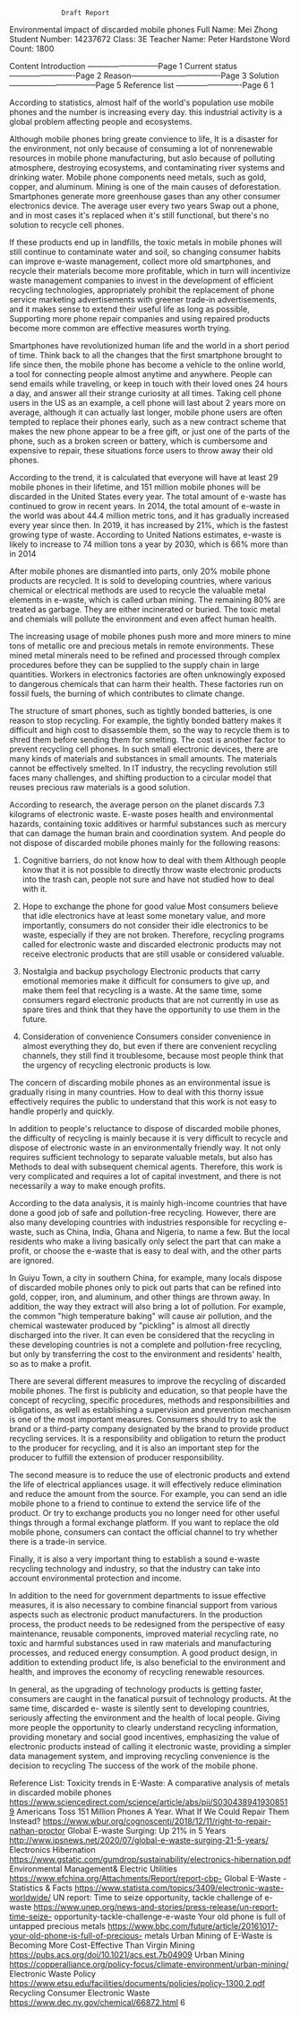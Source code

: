                  Draft Report
Environmental impact of discarded mobile phones
Full Name: Mei Zhong Student Number: 14237672 Class: 3E
Teacher Name: Peter Hardstone Word Count: 1800

Content
Introduction —————————Page 1 Current status————————-Page 2 Reason———————————-Page 3 Solution———————————Page 5 Reference list ————————-Page 6
1

According to statistics, almost half of the world's population use mobile phones and the number is increasing every day. this industrial activity is a global problem affecting people and ecosystems.

Although mobile phones bring greate convience to life, It is a disaster for the environment, not only because of consuming a lot of nonrenewable resources in mobile phone manufacturing,  but aslo because of polluting atmosphere, destroying ecosystems, and contaminating river systems and drinking water. Mobile phone components need metals, such as gold, copper, and aluminum. Mining is one of the main causes of deforestation. Smartphones generate more greenhouse gases than any other consumer electronics device. The average user every two years Swap out a phone, and in most cases it's replaced when it's still functional, but there's no solution to recycle cell phones. 

If these products end up in landfills, the toxic metals in mobile phones will still continue to contaminate water and soil, so changing consumer habits can improve e-waste management, collect more old smartphones, and recycle their materials become more profitable, which in turn will incentivize waste management companies to invest in the development of efficient recycling technologies, appropriately prohibit the replacement of phone service marketing advertisements with greener trade-in advertisements, and it makes sense to extend their useful life as long as possible, Supporting more phone repair companies and using repaired products become more common are effective measures worth trying.

Smartphones have revolutionized human life and the world in a short period of time. Think back to all the changes that the first smartphone brought to life since then, the mobile phone has become a vehicle to the online world, a tool for connecting people almost anytime and anywhere. People can send emails while traveling, or keep in touch with their loved ones 24 hours a day, and answer all their strange curiosity at all times. Taking cell phone users in the US as an example, a cell phone will last about 2 years more on average, although it can actually last longer, mobile phone users are often tempted to replace their phones early, such as a new contract scheme that makes the new phone appear to be a free gift, or just one of the parts of the phone, such as a broken screen or battery, which is cumbersome and expensive to repair, these situations force users to throw away their old phones.

According to the trend, it is calculated that everyone will have at least 29 mobile phones in their lifetime, and 151 million mobile phones will be discarded in the United States every year. The total amount of e-waste has continued to grow in recent years. In 2014, the total amount of e-waste in the world was about 44.4 million metric tons, and it has gradually increased every year since then. In 2019, it has increased by 21%, which is the fastest growing type of waste. According to United Nations estimates, e-waste is likely to increase to 74 million tons a year by 2030, which is 66% more than in 2014

After mobile phones are dismantled into parts, only 20% mobile phone products are recycled. It is sold to developing countries, where various chemical or electrical methods are used to recycle the valuable metal elements in e-waste, which is called urban mining. The remaining 80% are treated as garbage. They are either incinerated or buried. The toxic metal and chemials will pollute the environment and even affect human health.

The increasing usage of mobile phones push more and more miners to mine tons of metallic ore and precious metals in remote environments. These mined metal minerals need to be refined and processed through complex procedures before they can be supplied to the supply chain in large quantities. Workers in electronics factories are often unknowingly exposed to dangerous chemicals that can harm their health. These factories run on fossil fuels, the burning of which contributes to climate change.

The structure of smart phones, such as tightly bonded batteries, is one reason to stop recycling. For example, the tightly bonded battery makes it difficult and high cost to disassemble them, so the way to recycle them is to shred them before sending them for smelting. The cost is another factor to prevent recycling cell phones. In such small electronic devices, there are many kinds of materials and substances in small amounts. The materials cannot be effectively smelted. In IT industry, the recycling revolution still faces many challenges, and shifting production to a circular model that reuses precious raw materials is a good solution.

According to research, the average person on the planet discards 7.3 kilograms of electronic waste. E-waste poses health and environmental hazards, containing toxic additives or harmful substances such as mercury that can damage the human brain and coordination system. And people do not dispose of discarded mobile phones mainly for the following reasons:

1. Cognitive barriers, do not know how to deal with them
Although people know that it is not possible to directly throw waste electronic products into the trash can, people not sure and have not studied how to deal with it.

2. Hope to exchange the phone for good value
Most consumers believe that idle electronics have at least some monetary value, and more importantly, consumers do not consider their idle electronics to be waste, especially if they are not broken. Therefore, recycling programs called for electronic waste and discarded electronic products may not receive electronic products that are still usable or considered valuable.

3. Nostalgia and backup psychology
Electronic products that carry emotional memories make it difficult for consumers to give up, and make them feel that recycling is a waste. At the same time, some consumers regard electronic products that are not currently in use as spare tires and think that they have the opportunity to use them in the future.

4. Consideration of convenience
Consumers consider convenience in almost everything they do, but even if there are convenient recycling channels, they still find it troublesome, because most people think that the urgency of recycling electronic products is low.

The concern of discarding mobile phones as an environmental issue is gradually rising in many countries. How to deal with this thorny issue effectively requires the public to understand that this work is not easy to handle properly and quickly.

In addition to people's reluctance to dispose of discarded mobile phones, the difficulty of recycling is mainly because it is very difficult to recycle and dispose of electronic waste in an environmentally friendly way. It not only requires sufficient technology to separate valuable metals, but also has Methods to deal with subsequent chemical agents. Therefore, this work is very complicated and requires a lot of capital investment, and there is not necessarily a way to make enough profits.

According to the data analysis, it is mainly high-income countries that have done a good job of safe and pollution-free recycling. However, there are also many developing countries with industries responsible for recycling e-waste, such as China, India, Ghana and Nigeria, to name a few. But the local residents who make a living basically only select the part that can make a profit, or choose the e-waste that is easy to deal with, and the other parts are ignored.

In Guiyu Town, a city in southern China, for example, many locals dispose of discarded mobile phones only to pick out parts that can be refined into gold, copper, iron, and aluminum, and other things are thrown away. In addition, the way they extract will also bring a lot of pollution. For example, the common "high temperature baking" will cause air pollution, and the chemical wastewater produced by "pickling" is almost all directly discharged into the river. It can even be considered that the recycling in these developing countries is not a complete and pollution-free recycling, but only by transferring the cost to the environment and residents' health, so as to make a profit.

There are several different measures to improve the recycling of discarded mobile phones. The first is publicity and education, so that people have the concept of recycling, specific procedures, methods and responsibilities and obligations, as well as establishing a supervision and prevention mechanism is one of the most important measures. Consumers should try to ask the brand or a third-party company designated by the brand to provide product recycling services. It is a responsibility and obligation to return the product to the producer for recycling, and it is also an important step for the producer to fulfill the extension of producer responsibility.


The second measure is to reduce the use of electronic products and extend the life of electrical appliances usage. it will effectively reduce elimination and reduce the amount from the source. For example, you can send an idle mobile phone to a friend to continue to extend the service life of the product. Or try to exchange products you no longer need for other useful things through a formal exchange platform. If you want to replace the old mobile phone, consumers can contact the official channel to try whether there is a trade-in service.

Finally, it is also a very important thing to establish a sound e-waste recycling technology and industry, so that the industry can take into account environmental protection and income.

In addition to the need for government departments to issue effective measures, it is also necessary to combine financial support from various aspects such as electronic product manufacturers. In the production process, the product needs to be redesigned from the perspective of easy maintenance, reusable components, improved material recycling rate, no toxic and harmful substances used in raw materials and manufacturing processes, and reduced energy consumption. A good product design, in addition to extending product life, is also beneficial to the environment and health, and improves the economy of recycling renewable resources.

In general, as the upgrading of technology products is getting faster, consumers are caught in the fanatical pursuit of technology products. At the same time, discarded e- waste is silently sent to developing countries, seriously affecting the environment and the health of local people. Giving more people the opportunity to clearly understand recycling information, providing monetary and social good incentives, emphasizing the value of electronic products instead of calling it electronic waste, providing a simpler data management system, and improving recycling convenience is the decision to recycling The success of the work of the mobile phone.

Reference List:
Toxicity trends in E-Waste: A comparative analysis of metals in discarded mobile phones
https://www.sciencedirect.com/science/article/abs/pii/S0304389419308519
Americans Toss 151 Million Phones A Year. What If We Could Repair Them Instead?
https://www.wbur.org/cognoscenti/2018/12/11/right-to-repair-nathan-proctor
Global E-waste Surging: Up 21% in 5 Years
http://www.ipsnews.net/2020/07/global-e-waste-surging-21-5-years/
Electronics Hibernation
https://www.gstatic.com/gumdrop/sustainability/electronics-hibernation.pdf
Environmental Management& Electric Utilities
https://www.efchina.org/Attachments/Report/report-cbp-
Global E-Waste - Statistics & Facts
https://www.statista.com/topics/3409/electronic-waste-worldwide/
UN report: Time to seize opportunity, tackle challenge of e-waste
https://www.unep.org/news-and-stories/press-release/un-report-time-seize- opportunity-tackle-challenge-e-waste
Your old phone is full of untapped precious metals
https://www.bbc.com/future/article/20161017-your-old-phone-is-full-of-precious- metals
Urban Mining of E-Waste is Becoming More Cost-Effective Than Virgin Mining
https://pubs.acs.org/doi/10.1021/acs.est.7b04909
Urban Mining
https://copperalliance.org/policy-focus/climate-environment/urban-mining/
Electronic Waste Policy
https://www.etsu.edu/facilities/documents/policies/policy-1300.2.pdf
Recycling Consumer Electronic Waste
https://www.dec.ny.gov/chemical/66872.html
              6
